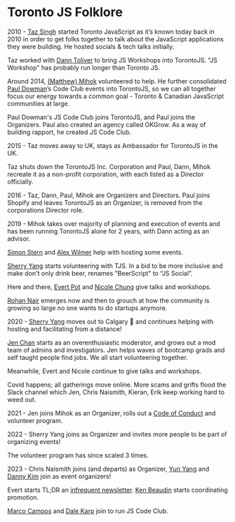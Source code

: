 # Toronto JS Folklore

2010 - [Taz Singh](https://twitter.com/tazsingh) started Toronto JavaScript as it’s known today back in 2010 in order to get folks together to talk about the JavaScript applications they were building. He hosted socials & tech talks initially.

Taz worked with [Dann Toliver](https://danntoliver.com/) to bring JS Workshops into TorontoJS. "JS Workshop" has probably run longer than Toronto JS.

Around 2014, [(Matthew) Mihok](https://twitter.com/matthewmihok) volunteered to help.
He further consolidated [Paul Dowman](https://www.pauldowman.com/)’s Code Club events into TorontoJS, so we can all together focus our energy towards a common goal - Toronto & Canadian JavaScript communities at large.

Paul Dowman's JS Code Club joins TorontoJS, and Paul joins the Organizers. Paul also created an agency called OKGrow. As a way of building rapport, he created JS Code Club.

2015 - Taz moves away to UK, stays as Ambassador for TorontoJS in the UK.

Taz shuts down the TorontoJS Inc. Corporation and Paul, Dann, Mihok recreate it as a non-profit corporation, with each listed as a Director officially.

2016 - Taz, Dann, Paul, Mihok are Organizers and Directors.
Paul joins Shopify and leaves TorontoJS as an Organizer, is removed from the corporations Director role.

2019 - Mihok takes over majority of planning and execution of events and has been running TorontoJS alone for 2 years, with Dann acting as an advisor.

[Simon Stern](https://www.linkedin.com/in/simon-stern-2a04538b) and [Alex Wilmer](https://www.linkedin.com/in/alex-wilmer/) help with hosting some events.

[Sherry Yang](https://5hel2l2y.github.io/) starts volunteering with TJS. In a bid to be more inclusive and make don't only drink beer, renames "BeerScript" to “JS Social”.

Here and there, [Evert Pot](https://evertpot.com/) and [Nicole Chung](https://www.linkedin.com/in/nicole-chung-6b06b33/) give talks and workshops.

[Rohan Nair](https://www.linkedin.com/in/rohannair10/) emerges now and then to grouch at how the community is growing so large no one wants to do startups anymore.

2020 - [Sherry Yang](https://5hel2l2y.github.io/) moves out to Calgary 🥲 and continues helping with hosting and facilitating from a distance!

[Jen Chan](https://jenchan.biz/) starts as an overenthusiastic moderator, and grows out a mod team of admins and investigators. Jen helps waves of bootcamp grads and self taught people find jobs. We all start volunteering together.

Meanwhile, Evert and Nicole continue to give talks and workshops.

Covid happens; all gatherings move online. More scams and grifts flood the Slack channel which Jen, Chris Naismith, Kieran, Erik keep working hard to weed out.

2021 - Jen joins Mihok as an Organizer, rolls out a [Code of Conduct](https://torontojs.com/p/code_of_conduct) and volunteer program.

2022 - Sherry Yang joins as Organizer and invites more people to be part of organizing events!

The volunteer program has since scaled 3 times.

2023 - Chris Naismith joins (and departs) as Organizer, [Yuri Yang](https://yuriyang.com) and [Danny Kim](https://www.linkedin.com/in/0916dhkim/) join as event organizers!

Evert starts TL;DR an [infrequent newsletter](https://tldr.torontojs.com/). [Ken Beaudin](https://www.biodrop.io/kbventures) starts coordinating promotion.

[Marco Campos](https://madcampos.dev/) and [Dale Karp](https://dale.io/) join to run JS Code Club.
